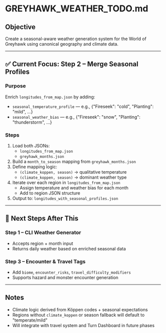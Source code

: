 # GREYHAWK_WEATHER_TODO.md

## Objective
Create a seasonal-aware weather generation system for the World of Greyhawk using canonical geography and climate data.

---

## ✅ Current Focus: Step 2 – Merge Seasonal Profiles

### Purpose
Enrich `longitudes_from_map.json` by adding:
- `seasonal_temperature_profile` — e.g., {"Fireseek": "cold", "Planting": "mild", ...}
- `seasonal_weather_bias` — e.g., {"Fireseek": "snow", "Planting": "thunderstorm", ...}

### Steps
1. Load both JSONs:
   - `longitudes_from_map.json`
   - `greyhawk_months.json`
2. Build a `month_to_season` mapping from `greyhawk_months.json`
3. Define mapping logic:
   - `(climate_koppen, season)` → qualitative temperature
   - `(climate_koppen, season)` → dominant weather type
4. Iterate over each region in `longitudes_from_map.json`
   - Assign temperature and weather bias for each month
   - Add to region JSON structure
5. Output to: `longitudes_with_seasonal_profiles.json`

---

## 🧭 Next Steps After This
### Step 1 – CLI Weather Generator
- Accepts region + month input
- Returns daily weather based on enriched seasonal data

### Step 3 – Encounter & Travel Tags
- Add `biome`, `encounter_risks`, `travel_difficulty_modifiers`
- Supports hazard and monster encounter generation

---

## Notes
- Climate logic derived from Köppen codes + seasonal expectations
- Regions without `climate_koppen` or season fallback will default to "temperate/mild"
- Will integrate with travel system and Turn Dashboard in future phases
